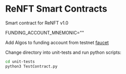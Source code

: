 # ReNFT Smart Contracts

Smart contract for ReNFT v1.0

FUNDING_ACCOUNT_MNEMONIC="<enter account mnemonic that canbe used tofund accounts>"


Add Algos to funding account from testnet [faucet](https://bank.testnet.algorand.network/)

Change directory into unit-tests and run python scripts:
```bash
cd unit-tests
python3 TestContract.py
```
